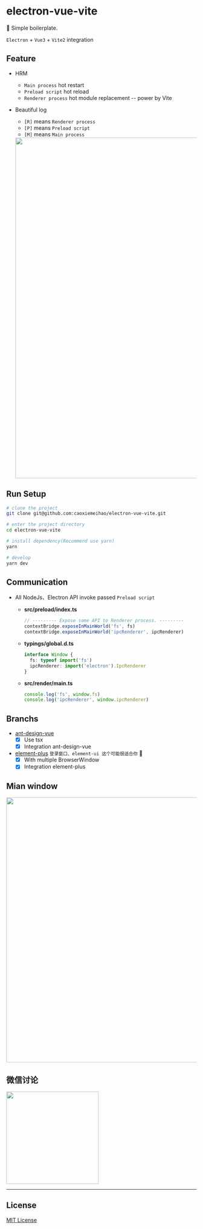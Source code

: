 # electron-vue-vite
🥳 Simple boilerplate.

`Electron` + `Vue3` + `Vite2` integration

## Feature
- HRM

  * `Main process` hot restart
  * `Preload script` hot reload
  * `Renderer process` hot module replacement -- power by Vite

- Beautiful log

  * `[R]` means `Renderer process`
  * `[P]` means `Preload script`
  * `[M]` means `Main process`

  <img width="900px" src="https://raw.githubusercontent.com/caoxiemeihao/electron-vue-vite/main/screenshot/better-log.png" />

## Run Setup

  ```bash
  # clone the project
  git clone git@github.com:caoxiemeihao/electron-vue-vite.git

  # enter the project directory
  cd electron-vue-vite

  # install dependency(Recommend use yarn)
  yarn

  # develop
  yarn dev
  ```

## Communication
- All NodeJs、Electron API invoke passed `Preload script`

  * **src/preload/index.ts**

    ```typescript
    // --------- Expose some API to Renderer process. ---------
    contextBridge.exposeInMainWorld('fs', fs)
    contextBridge.exposeInMainWorld('ipcRenderer', ipcRenderer)
    ```

  * **typings/global.d.ts**

    ```typescript
    interface Window {
      fs: typeof import('fs')
      ipcRenderer: import('electron').IpcRenderer
    }
    ```

  * **src/render/main.ts**

    ```typescript
    console.log('fs', window.fs)
    console.log('ipcRenderer', window.ipcRenderer)
    ```
## Branchs
- [ant-design-vue](https://github.com/caoxiemeihao/electron-vue-vite/tree/ant-design-vue)
  * [x] Use tsx
  * [x] Integration ant-design-vue
- [element-plus](https://github.com/caoxiemeihao/electron-vue-vite/tree/element-plus) `登录窗口、element-ui 这个可能很适合你` 🚀
  * [x] With multiple BrowserWindow
  * [x] Integration element-plus

## Mian window
<img width="700px" src="https://raw.githubusercontent.com/caoxiemeihao/electron-vue-vite/main/screenshot/electron-15.png" />

## 微信讨论

<img width="244px" src="https://raw.githubusercontent.com/caoxiemeihao/electron-vue-vite/main/blog/wx/qrcode.jpg" />

---

## License

[MIT License](https://opensource.org/licenses/MIT)
